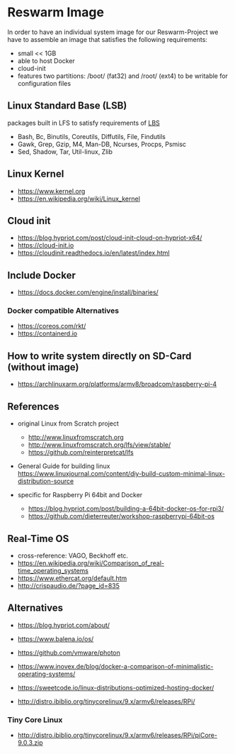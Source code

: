 
# Reswarm Image

In order to have an individual system image for our Reswarm-Project we have to
assemble an image that satisfies the following requirements:

- small << 1GB
- able to host Docker
- cloud-init
- features two partitions: /boot/ (fat32) and /root/ (ext4) to be writable for
  configuration files

## Linux Standard Base (LSB)

packages built in LFS to satisfy requirements of
[LBS](https://refspecs.linuxfoundation.org/lsb.shtml)

- Bash, Bc, Binutils, Coreutils, Diffutils, File, Findutils
- Gawk, Grep, Gzip, M4, Man-DB, Ncurses, Procps, Psmisc
- Sed, Shadow, Tar, Util-linux, Zlib

## Linux Kernel

- https://www.kernel.org
- https://en.wikipedia.org/wiki/Linux_kernel

## Cloud init

- https://blog.hypriot.com/post/cloud-init-cloud-on-hypriot-x64/
- https://cloud-init.io
- https://cloudinit.readthedocs.io/en/latest/index.html

## Include Docker

- https://docs.docker.com/engine/install/binaries/

### Docker compatible Alternatives

- https://coreos.com/rkt/
- https://containerd.io

## How to write system directly on SD-Card (without image)

- https://archlinuxarm.org/platforms/armv8/broadcom/raspberry-pi-4

## References

- original Linux from Scratch project
  - http://www.linuxfromscratch.org
  - http://www.linuxfromscratch.org/lfs/view/stable/
  - https://github.com/reinterpretcat/lfs

- General Guide for building linux
  https://www.linuxjournal.com/content/diy-build-custom-minimal-linux-distribution-source

- specific for Raspberry Pi 64bit and Docker
  - https://blog.hypriot.com/post/building-a-64bit-docker-os-for-rpi3/
  - https://github.com/dieterreuter/workshop-raspberrypi-64bit-os

## Real-Time OS

- cross-reference: VAGO, Beckhoff etc.
- https://en.wikipedia.org/wiki/Comparison_of_real-time_operating_systems
- https://www.ethercat.org/default.htm
- http://crispaudio.de/?page_id=835

## Alternatives

- https://blog.hypriot.com/about/
- https://www.balena.io/os/

- https://github.com/vmware/photon
- https://www.inovex.de/blog/docker-a-comparison-of-minimalistic-operating-systems/
- https://sweetcode.io/linux-distributions-optimized-hosting-docker/
- http://distro.ibiblio.org/tinycorelinux/9.x/armv6/releases/RPi/

### Tiny Core Linux

- http://distro.ibiblio.org/tinycorelinux/9.x/armv6/releases/RPi/piCore-9.0.3.zip
